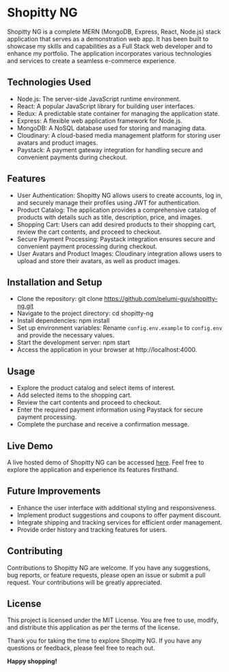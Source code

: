 # Shopitty NG

Shopitty NG is a complete MERN (MongoDB, Express, React, Node.js) stack application that serves as a demonstration web app. It has been built to showcase my skills and capabilities as a Full Stack web developer and to enhance my portfolio. The application incorporates various technologies and services to create a seamless e-commerce experience.

## Technologies Used
- Node.js: The server-side JavaScript runtime environment.
- React: A popular JavaScript library for building user interfaces.
- Redux: A predictable state container for managing the application state.
- Express: A flexible web application framework for Node.js.
- MongoDB: A NoSQL database used for storing and managing data.
- Cloudinary: A cloud-based media management platform for storing user avatars and product images.
- Paystack: A payment gateway integration for handling secure and convenient payments during checkout.

## Features
- User Authentication: Shopitty NG allows users to create accounts, log in, and securely manage their profiles using JWT for authentication.
- Product Catalog: The application provides a comprehensive catalog of products with details such as title, description, price, and images.
- Shopping Cart: Users can add desired products to their shopping cart, review the cart contents, and proceed to checkout.
- Secure Payment Processing: Paystack integration ensures secure and convenient payment processing during checkout.
- User Avatars and Product Images: Cloudinary integration allows users to upload and store their avatars, as well as product images.

## Installation and Setup
- Clone the repository: git clone https://github.com/pelumi-guy/shopitty-ng.git
- Navigate to the project directory: cd shopitty-ng
- Install dependencies: npm install
- Set up environment variables: Rename ```config.env.example``` to ```config.env``` and provide the necessary values.
- Start the development server: npm start
- Access the application in your browser at http://localhost:4000.

## Usage
- Explore the product catalog and select items of interest.
- Add selected items to the shopping cart.
- Review the cart contents and proceed to checkout.
- Enter the required payment information using Paystack for secure payment processing.
- Complete the purchase and receive a confirmation message.

## Live Demo
A live hosted demo of Shopitty NG can be accessed [here](). Feel free to explore the application and experience its features firsthand.

## Future Improvements
- Enhance the user interface with additional styling and responsiveness.
- Implement product suggestions and coupons to offer payment discount.
- Integrate shipping and tracking services for efficient order management.
- Provide order history and tracking features for users.

## Contributing
Contributions to Shopitty NG are welcome. If you have any suggestions, bug reports, or feature requests, please open an issue or submit a pull request. Your contributions will be greatly appreciated.

## License
This project is licensed under the MIT License. You are free to use, modify, and distribute this application as per the terms of the license.


Thank you for taking the time to explore Shopitty NG. If you have any questions or feedback, please feel free to reach out.

**Happy shopping!**